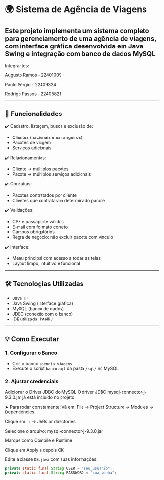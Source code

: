 # 🌍 Sistema de Agência de Viagens 

Este projeto implementa um sistema completo para gerenciamento de uma agência de viagens, com interface gráfica desenvolvida em **Java Swing** e integração com banco de dados **MySQL**
---
Integrantes:

Augusto Ramos - 22401009

Paulo Sérgio - 22409324

Rodrigo Passos - 22405821

---

## 🎯 Funcionalidades

✔️ Cadastro, listagem, busca e exclusão de:
- Clientes (nacionais e estrangeiros)
- Pacotes de viagem
- Serviços adicionais

✔️ Relacionamentos:
- Cliente → múltiplos pacotes
- Pacote → múltiplos serviços adicionais

✔️ Consultas:
- Pacotes contratados por cliente
- Clientes que contrataram determinado pacote

✔️ Validações:
- CPF e passaporte válidos
- E-mail com formato correto
- Campos obrigatórios
- Regra de negócio: não excluir pacote com vínculo

✔️ Interface:
- Menu principal com acesso a todas as telas
- Layout limpo, intuitivo e funcional

---

## 🛠 Tecnologias Utilizadas

- Java 11+
- Java Swing (interface gráfica)
- MySQL (banco de dados)
- JDBC (conexão com o banco)
- IDE utilizada: IntelliJ

---

## 💡 Como Executar

### 1. Configurar o Banco

- Crie o banco `agencia_viagens`
- Execute o script `banco.sql` da pasta `/sql/` no MySQL

### 2. Ajustar credenciais

Adicionar o Driver JDBC do MySQL
O driver JDBC mysql-connector-j-9.3.0.jar já está incluído no projeto.

➤ Para rodar corretamente:
Vá em: File → Project Structure → Modules → Dependencies

Clique em: + → JARs or directories

Selecione o arquivo: mysql-connector-j-9.3.0.jar

Marque como Compile e Runtime

Clique em Apply e depois OK


Edite a classe `DB.java` com suas informações:

```java
private static final String USER = "seu_usuario";
private static final String PASSWORD = "sua_senha";
